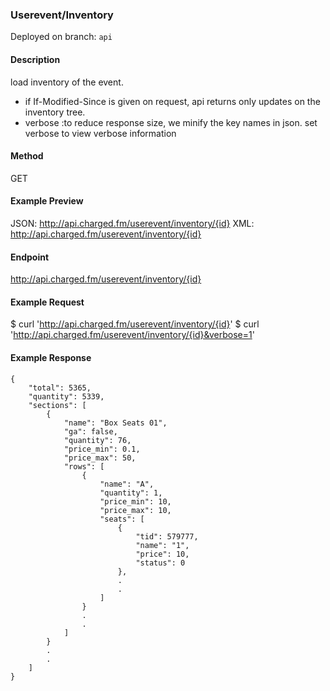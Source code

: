 ### **Userevent/Inventory**

Deployed on branch: `api`

#### **Description**

load inventory of the event. 
- if If-Modified-Since is given on request, api returns only updates on the inventory tree.
- verbose :to reduce response size, we minify the key names in json. set verbose to view verbose information

#### **Method**
GET

#### **Example Preview**
JSON: http://api.charged.fm/userevent/inventory/{id}
XML: http://api.charged.fm/userevent/inventory/{id}

#### **Endpoint**
http://api.charged.fm/userevent/inventory/{id}

#### **Example Request**
$ curl 'http://api.charged.fm/userevent/inventory/{id}'
$ curl 'http://api.charged.fm/userevent/inventory/{id}&verbose=1'
        
#### **Example Response**
```
{
    "total": 5365,
    "quantity": 5339,
    "sections": [
        {
            "name": "Box Seats 01",
            "ga": false,
            "quantity": 76,
            "price_min": 0.1,
            "price_max": 50,
            "rows": [
                {
                    "name": "A",
                    "quantity": 1,
                    "price_min": 10,
                    "price_max": 10,
                    "seats": [
                        {
                            "tid": 579777,
                            "name": "1",
                            "price": 10,
                            "status": 0
                        },
                        .
                        .
                    ]
                }
                .
                .
            ]
        }
        .
        .
    ]
}
```
